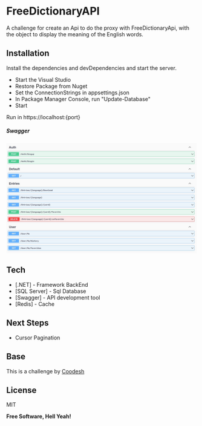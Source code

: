 # FreeDictionaryAPI

A challenge for create an Api to do the proxy with FreeDictionaryApi, with the object to display the meaning of the English words.

## Installation

Install the dependencies and devDependencies and start the server.

- Start the Visual Studio
- Restore Package from Nuget
- Set the ConnectionStrings in appsettings.json
- In Package Manager Console, run "Update-Database"
- Start

Run in https://localhost:{port}

##### Swagger
![Endpoints](https://raw.githubusercontent.com/reismmatheus/freeDictionaryApi/develop/blob/swagger.jpeg)

## Tech

- [.NET] - Framework BackEnd
- [SQL Server] - Sql Database
- [Swagger] - API development tool
- [Redis] - Cache

## Next Steps

- Cursor Pagination

## Base

This is a challenge by [Coodesh](https://coodesh.com/)


## License

MIT

**Free Software, Hell Yeah!**